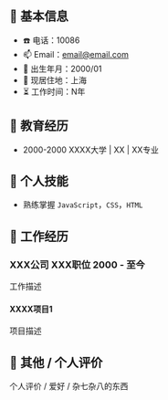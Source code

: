 ## :bust_in_silhouette: 基本信息
- :phone: 电话：10086
- :mailbox: Email：email@email.com
- :birthday: 出生年月：2000/01
- :office: 现居住地：上海
- :hourglass_flowing_sand: 工作时间：N年

## :book: 教育经历
- 2000-2000 XXXX大学 | XX | XX专业

## :hammer: 个人技能
- 熟练掌握 `JavaScript`，`CSS`，`HTML`

## :scroll: 工作经历
### XXX公司 XXX职位 2000 - 至今
工作描述

#### XXXX项目1
项目描述

## :memo: 其他 / 个人评价
个人评价 / 爱好 / 杂七杂八的东西
